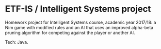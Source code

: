 # ETF-IS / Intelligent Systems project

Homework project for Intelligent Systems course, academic year 2017/18: a Nim game with modified rules and an AI that uses an improved alpha-beta pruning algorithm for competing against the player or another AI.

Tech: Java.

